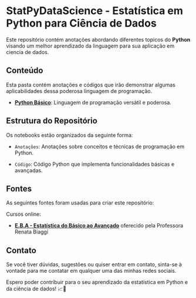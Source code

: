 # StatPyDataScience - Estatística em Python para Ciência de Dados

Este repositório contém anotações abordando diferentes topicos do **Python** visando um melhor aprendizado da linguagem para sua aplicação em ciencia de dados.

## Conteúdo

Esta pasta contém anotações e códigos que irão demonstrar algumas aplicabilidades dessa poderosa linguagem de programação.
  - [**Python Básico**](https://github.com/JosenildoJunior/StatPyDataScience/blob/main/Python/Notebooks/Python_b%C3%A1sico.ipynb): Linguagem de programação versátil e poderosa.


## Estrutura do Repositório

Os notebooks estão organizados da seguinte forma:

* `Anotações`: Anotações sobre conceitos e técnicas de programação em Python.

* `Código`: Código Python que implementa funcionalidades básicas e avançadas.

## Fontes

As seguintes fontes foram usadas para criar este repositório:

Cursos online:

- [**E.B.A - Estatística do Básico ao Avançado**](https://www.renatabiaggi.com/eba) oferecido pela Professora Renata Biaggi

## Contato

Se você tiver dúvidas, sugestões ou quiser entrar em contato, sinta-se à vontade para me contatar em qualquer uma das minhas redes sociais.

Espero poder contribuir para o seu aprendizado da estatística em Python e da ciência de dados! 📈🐍
